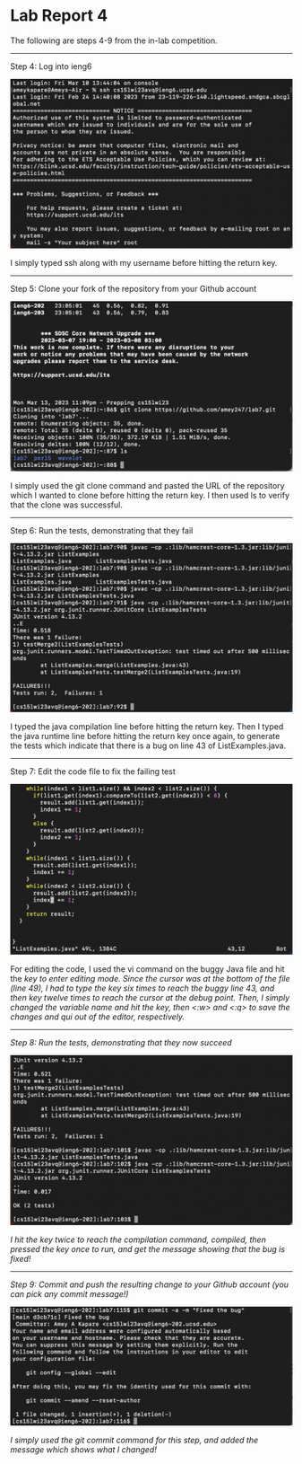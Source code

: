 # **Lab Report 4**

The following are steps 4-9 from the in-lab competition.

---
Step 4: Log into ieng6

![](Lab4Screenshot1.png)

I simply typed ssh along with my username before hitting the return key.

---
Step 5: Clone your fork of the repository from your Github account

![](Lab4Screenshot2.png)

I simply used the git clone command and pasted the URL of the repository which I wanted to clone before hitting the return key. I then used ls to verify that the clone was successful.

---
Step 6: Run the tests, demonstrating that they fail

![](Lab4Screenshot3.png)

I typed the java compilation line before hitting the return key. Then I typed the java runtime line before hitting the return key once again, to generate the tests which indicate that there is a bug on line 43 of ListExamples.java.

---
Step 7: Edit the code file to fix the failing test

![](Lab4Screenshot4.png)

For editing the code, I used the vi command on the buggy Java file and hit the <i> key to enter editing mode. Since the cursor was at the bottom of the file (line 49), I had to type the <up> key six times to reach the buggy line 43, and then <right> key twelve times to reach the cursor at the debug point. Then, I simply changed the variable name and hit the <escape> key, then <:w> and <:q> to save the changes and qui out of the editor, respectively.

---
Step 8: Run the tests, demonstrating that they now succeed

![](Lab4Screenshot5.png)

I hit the <up> key twice to reach the compilation command, compiled, then pressed the <down> key once to run, and get the message showing that the bug is fixed!

---
Step 9: Commit and push the resulting change to your Github account (you can pick any commit message!)

![](Lab4Screenshot6.png)

I simply used the git commit command for this step, and added the message which shows what I changed!